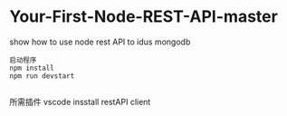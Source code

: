 # Your-First-Node-REST-API-master
show how to use node rest API to idus mongodb

```
启动程序
npm install
npm run devstart


```
所需插件
vscode insstall restAPI client
